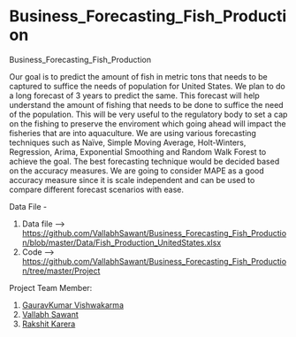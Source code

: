 # Business_Forecasting_Fish_Production
Business_Forecasting_Fish_Production

Our goal is to predict the amount of fish in metric tons that needs to be captured to suffice the needs of population for United States.
We plan to do a long forecast of 3 years to predict the same.
This forecast will help understand the amount of fishing that needs to be done to suffice the need of the population. This will be very useful to the regulatory body to set a cap on the fishing to preserve the enviroment which going ahead will impact the fisheries that are into aquaculture.
We are using various forecasting techniques such as Naïve, Simple Moving Average, Holt-Winters, Regression, Arima, Exponential Smoothing and Random Walk Forest to achieve the goal.
The best forecasting technique would be decided based on the accuracy measures. We are going to consider MAPE as a good accuracy measure since it is scale independent and can be used to compare different forecast scenarios with ease.


Data File - 
1) Data file --> https://github.com/VallabhSawant/Business_Forecasting_Fish_Production/blob/master/Data/Fish_Production_UnitedStates.xlsx
2) Code --> https://github.com/VallabhSawant/Business_Forecasting_Fish_Production/tree/master/Project

Project Team Member:
1. [GauravKumar Vishwakarma](https://github.com/Gaurav-Vish)
2. [Vallabh Sawant](https://github.com/VallabhSawant)
3. [Rakshit Karera](https://github.com/Rakshit-Karkera)
